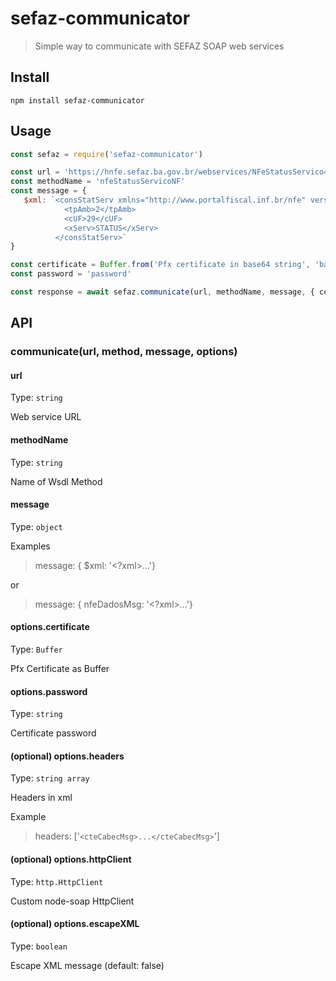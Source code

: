# sefaz-communicator

> Simple way to communicate with SEFAZ SOAP web services

## Install

```shell
npm install sefaz-communicator
```

## Usage

```js
const sefaz = require('sefaz-communicator')

const url = 'https://hnfe.sefaz.ba.gov.br/webservices/NFeStatusServico4/NFeStatusServico4.asmx'
const methodName = 'nfeStatusServicoNF'
const message = {
   $xml: `<consStatServ xmlns="http://www.portalfiscal.inf.br/nfe" versao="4.00">
            <tpAmb>2</tpAmb>
            <cUF>29</cUF>
            <xServ>STATUS</xServ>
          </consStatServ>`
}

const certificate = Buffer.from('Pfx certificate in base64 string', 'base64')
const password = 'password'

const response = await sefaz.communicate(url, methodName, message, { certificate, password })
```

## API

### communicate(url, method, message, options)

#### url

Type: `string`

Web service URL

#### methodName

Type: `string`

Name of Wsdl Method

#### message

Type: `object`

Examples
> message: { $xml: '<?xml>...'}

or

> message: { nfeDadosMsg: '<?xml>...'}

#### options.certificate

Type: `Buffer`

Pfx Certificate as Buffer

#### options.password

Type: `string`

Certificate password

#### (optional) options.headers

Type: `string array`

Headers in xml

Example
> headers: ['`<cteCabecMsg>...</cteCabecMsg>`']

#### (optional) options.httpClient

Type: `http.HttpClient`

Custom node-soap HttpClient

#### (optional) options.escapeXML

Type: `boolean`

Escape XML message (default: false)
